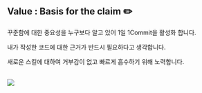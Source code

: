 ## Value : Basis for the claim ✏️
꾸준함에 대한 중요성을 누구보다 알고 있어 1일 1Commit을 활성화 합니다.

내가 작성한 코드에 대한 근거가 반드시 필요하다고 생각합니다.

새로운 스킬에 대하여 거부감이 없고 빠르게 흡수하기 위해 노력합니다.

<br>
<div>
 <a href="https://github.com/anuraghazra/github-readme-stats">
   <img align="center" src="https://github-readme-stats.vercel.app/api/top-langs/?username=pongchul&layout=compact&theme=merko&exclude_repo=R_programming,galaxy-ai-contest,beaniejoy.github.io" />
 </a>
</div>
